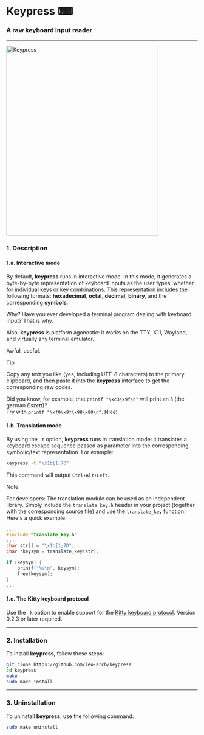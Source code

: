 # Keypress ⌨

### A raw keyboard input reader
---

<img src="https://i.postimg.cc/X7XfFntH/keypress.png" alt="Keypress" width="400" height="500">

### 1. Description

#### 1.a. Interactive mode

By default, **keypress** runs in interactive mode. In this mode, it generates a byte-by-byte representation of keyboard inputs as the user types, whether for individual keys or key combinations. This representation includes the following formats: **hexadecimal**, **octal**, **decimal**, **binary**, and the corresponding **symbols**.

Why? Have you ever developed a terminal program dealing with keyboard input? That is why.

Also, **keypress** is platform agonostic: it works on the TTY, X11, Wayland, and virtually any terminal emulator.

Awful, useful.

> [!TIP]
> Copy any text you like (yes, including UTF-8 characters) to the primary clipboard, and then paste it into the **keypress** interface to get the corresponding raw codes.
> 
> Did you know, for example, that `printf "\xc3\x9f\n"` will print an `ß` (the german _Eszett_)?\
> Try with `printf "\xf0\x9f\x98\x80\n"`. Nice!

#### 1.b. Translation mode

By using the `-t` option, **keypress** runs in translation mode: it translates a keyboard escape sequence passed as parameter into the corresponding symbolic/text representation. For example:

```sh
keypress -t "\x1b[1;7D"
```

This command will output `Ctrl+Alt+Left`.

> [!NOTE]
> For developers: The translation module can be used as an independent library. Simply include the `translate_key.h` header in your project (together with the corresponding source file) and use the `translate_key` function.
> Here's a quick example:
> ```c
> ...
> #include "translate_key.h"
> ...
> char str[] = "\x1b[1;7D";
> char *keysym = translate_key(str);
>
> if (keysym) {
>     printf("%s\n", keysym);
>     free(keysym);
> }
> ...
> ```

#### 1.c. The Kitty keyboard protocol

Use the `-k` option to enable support for the [Kitty keyboard protocol](https://sw.kovidgoyal.net/kitty/keyboard-protocol/). Version  0.2.3 or later required.

---

### 2. Installation

To install **keypress**, follow these steps:

```sh
git clone https://github.com/leo-arch/keypress
cd keypress
make
sudo make install
```

---

### 3. Uninstallation

To uninstall **keypress**, use the following command:

```sh
sudo make uninstall
```
